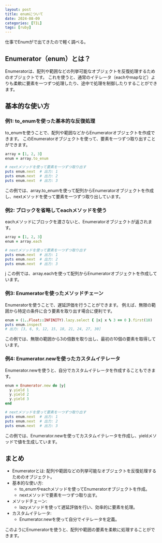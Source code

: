 ```yaml
---
layout: post
title: enumについて
date: 2024-08-09
categories: [TIL]
tags: [ruby]
---
```


仕事でEnumがで出てきたので軽く調べる。

## Enumerator（enum）とは？
Enumeratorは、配列や範囲などの列挙可能なオブジェクトを反復処理するためのオブジェクトです。
これを使うと、通常のイテレータ（eachやmapなど）よりも柔軟に要素を一つずつ処理したり、途中で処理を制御したりすることができます。

## 基本的な使い方
### 例1: to_enumを使った基本的な反復処理
to_enumを使うことで、配列や範囲などからEnumeratorオブジェクトを作成できます。
このEnumeratorオブジェクトを使って、要素を一つずつ取り出すことができます。

```ruby
array = [1, 2, 3]
enum = array.to_enum

# nextメソッドを使って要素を一つずつ取り出す
puts enum.next  # 出力: 1
puts enum.next  # 出力: 2
puts enum.next  # 出力: 3
```

この例では、array.to_enumを使って配列からEnumeratorオブジェクトを作成し、nextメソッドを使って要素を一つずつ取り出しています。

### 例2: ブロックを省略してeachメソッドを使う
eachメソッドにブロックを渡さないと、Enumeratorオブジェクトが返されます。

```ruby
array = [1, 2, 3]
enum = array.each

# nextメソッドを使って要素を一つずつ取り出す
puts enum.next  # 出力: 1
puts enum.next  # 出力: 2
puts enum.next  # 出力: 3
```
j
この例では、array.eachを使って配列からEnumeratorオブジェクトを作成しています。

### 例3: Enumeratorを使ったメソッドチェーン
Enumeratorを使うことで、遅延評価を行うことができます。
例えば、無限の範囲から特定の条件に合う要素を取り出す場合に便利です。

```ruby
enum = (1..Float::INFINITY).lazy.select { |x| x % 3 == 0 }.first(10)
puts enum.inspect
# 出力: [3, 6, 9, 12, 15, 18, 21, 24, 27, 30]
```
この例では、無限の範囲から3の倍数を取り出し、最初の10個の要素を取得しています。

### 例4: Enumerator.newを使ったカスタムイテレータ
Enumerator.newを使うと、自分でカスタムイテレータを作成することもできます。

```ruby
enum = Enumerator.new do |y|
  y.yield 1
  y.yield 2
  y.yield 3
end

# nextメソッドを使って要素を一つずつ取り出す
puts enum.next  # 出力: 1
puts enum.next  # 出力: 2
puts enum.next  # 出力: 3
```

この例では、Enumerator.newを使ってカスタムイテレータを作成し、yieldメソッドで値を生成しています。

## まとめ
- Enumeratorとは: 配列や範囲などの列挙可能なオブジェクトを反復処理するためのオブジェクト。
- 基本的な使い方:
  - to_enumやeachメソッドを使ってEnumeratorオブジェクトを作成。
  - nextメソッドで要素を一つずつ取り出す。
- メソッドチェーン:
  - lazyメソッドを使って遅延評価を行い、効率的に要素を処理。
- カスタムイテレータ:
  - Enumerator.newを使って自分でイテレータを定義。

このようにEnumeratorを使うと、配列や範囲の要素を柔軟に処理することができます。